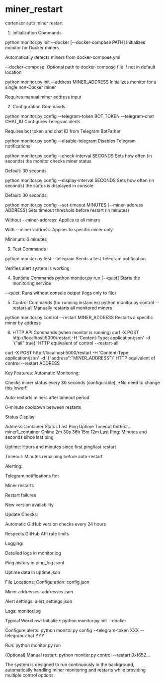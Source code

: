 # miner_restart
cortensor auto miner restart


1. Initialization Commands

python monitor.py init --docker [--docker-compose PATH]
Initializes monitor for Docker miners

Automatically detects miners from docker-compose.yml

--docker-compose: Optional path to docker-compose file if not in default location

python monitor.py init --address MINER_ADDRESS
Initializes monitor for a single non-Docker miner

Requires manual miner address input


2. Configuration Commands

python monitor.py config --telegram-token BOT_TOKEN --telegram-chat CHAT_ID
Configures Telegram alerts

Requires bot token and chat ID from Telegram BotFather

python monitor.py config --disable-telegram
Disables Telegram notifications

python monitor.py config --check-interval SECONDS
Sets how often (in seconds) the monitor checks miner status

Default: 30 seconds

python monitor.py config --display-interval SECONDS
Sets how often (in seconds) the status is displayed in console

Default: 30 seconds

python monitor.py config --set-timeout MINUTES [--miner-address ADDRESS]
Sets timeout threshold before restart (in minutes)

Without --miner-address: Applies to all miners

With --miner-address: Applies to specific miner only

Minimum: 6 minutes


3. Test Commands

python monitor.py test --telegram
Sends a test Telegram notification

Verifies alert system is working


4. Runtime Commands
python monitor.py run [--quiet]
Starts the monitoring service

--quiet: Runs without console output (logs only to file)


5. Control Commands (for running instances)
python monitor.py control --restart-all
Manually restarts all monitored miners

python monitor.py control --restart MINER_ADDRESS
Restarts a specific miner by address


6. HTTP API Commands (when monitor is running)
curl -X POST http://localhost:5000/restart -H 'Content-Type: application/json' -d '{"all":true}'
HTTP equivalent of control --restart-all

curl -X POST http://localhost:5000/restart -H 'Content-Type: application/json' -d '{"address":"MINER_ADDRESS"}'
HTTP equivalent of control --restart ADDRESS


Key Features:
Automatic Monitoring:

Checks miner status every 30 seconds (configurable), *No need to change this lower!!

Auto-restarts miners after timeout period

6-minute cooldown between restarts


Status Display:

Address         Container         Status    Last Ping    Uptime     Timeout
0xf652...       miner1_container  Online    2m 30s       36h 15m    12m
Last Ping: Minutes and seconds since last ping

Uptime: Hours and minutes since first ping/last restart

Timeout: Minutes remaining before auto-restart


Alerting:

Telegram notifications for:

Miner restarts

Restart failures

New version availability


Update Checks:

Automatic GitHub version checks every 24 hours

Respects GitHub API rate limits


Logging:

Detailed logs in monitor.log

Ping history in ping_log.jsonl

Uptime data in uptime.json


File Locations:
Configuration: config.json

Miner addresses: addresses.json

Alert settings: alert_settings.json

Logs: monitor.log


Typical Workflow:
Initialize: python monitor.py init --docker

Configure alerts: python monitor.py config --telegram-token XXX --telegram-chat YYY

Run: python monitor.py run


(Optional) Manual restart: python monitor.py control --restart 0xf652...

The system is designed to run continuously in the background, automatically handling miner monitoring and restarts while providing multiple control options.

